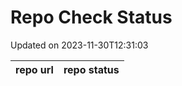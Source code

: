 # Repo Check Status

Updated on 2023-11-30T12:31:03

| repo url | repo status |
| -------- | -------- | 
